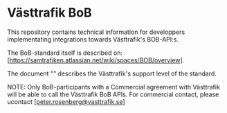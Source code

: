 # Västtrafik BoB
This repository contains technical information for developpers implementating integrations towards Västtrafik's BOB-API:s.

The BoB-standard itself is described on:  [https://samtrafiken.atlassian.net/wiki/spaces/BOB/overview].

The document "" describes the Västtrafik's support level of the standard.

NOTE: Only BoB-participants with a Commercial agreement with Västtrafik will be able to call the Västtrafik BoB APIs. For commercial contact, please ucontact [peter.rosenberg@vasttrafik.se]
